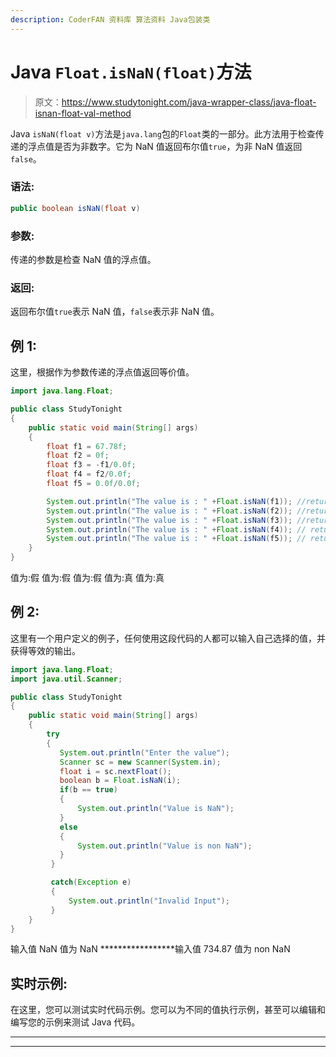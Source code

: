 ```yaml
---
description: CoderFAN 资料库 算法资料 Java包装类
---
```


# Java `Float.isNaN(float)`方法

> 原文：<https://www.studytonight.com/java-wrapper-class/java-float-isnan-float-val-method>

Java `isNaN(float v)`方法是`java.lang`包的`Float`类的一部分。此方法用于检查传递的浮点值是否为非数字。它为 NaN 值返回布尔值`true`，为非 NaN 值返回`false`。

### 语法:

```java
public boolean isNaN(float v) 
```

### 参数:

传递的参数是检查 NaN 值的浮点值。

### 返回:

返回布尔值`true`表示 NaN 值，`false`表示非 NaN 值。

## 例 1:

这里，根据作为参数传递的浮点值返回等价值。

```java
import java.lang.Float;

public class StudyTonight
{  
    public static void main(String[] args) 
    {  
        float f1 = 67.78f;  
        float f2 = 0f; 
        float f3 = -f1/0.0f;
        float f4 = f2/0.0f;
        float f5 = 0.0f/0.0f;

        System.out.println("The value is : " +Float.isNaN(f1)); //returns false for finite value  
        System.out.println("The value is : " +Float.isNaN(f2)); //returns false for infinite value 
        System.out.println("The value is : " +Float.isNaN(f3)); //returns false for infinaite value 
        System.out.println("The value is : " +Float.isNaN(f4)); // returns true for NaN value
        System.out.println("The value is : " +Float.isNaN(f5)); // returs true for NaN 
    }  
} 
```

值为:假
值为:假
值为:假
值为:真
值为:真

## 例 2:

这里有一个用户定义的例子，任何使用这段代码的人都可以输入自己选择的值，并获得等效的输出。

```java
import java.lang.Float;
import java.util.Scanner;

public class StudyTonight
{  
    public static void main(String[] args) 
    {  
        try
        {
           System.out.println("Enter the value");
           Scanner sc = new Scanner(System.in);
           float i = sc.nextFloat(); 
           boolean b = Float.isNaN(i);
           if(b == true)
           {
               System.out.println("Value is NaN");
           }
           else
           {
               System.out.println("Value is non NaN");
           }
         }

         catch(Exception e)
         {
             System.out.println("Invalid Input");
         }   
    }
} 
```

输入值
NaN
值为 NaN
*****************输入值
734.87
值为 non NaN

## 实时示例:

在这里，您可以测试实时代码示例。您可以为不同的值执行示例，甚至可以编辑和编写您的示例来测试 Java 代码。

* * *

* * *